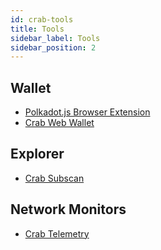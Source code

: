 ```yaml
---
id: crab-tools
title: Tools
sidebar_label: Tools
sidebar_position: 2
---
```


## Wallet

-  [Polkadot.js Browser Extension](https://github.com/polkadot-js/extension)
-  [Crab Web Wallet](https://apps.darwinia.network/#/accounts)

## Explorer 

- [Crab Subscan](https://crab.subscan.io/)

## Network Monitors

- [Crab Telemetry](https://telemetry.polkadot.io/#list/crab)

